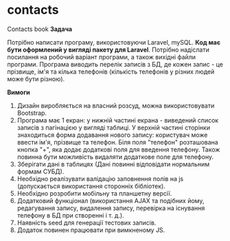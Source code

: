 # contacts
Contacts book
**Задача**

Потрібно написати програму, використовуючи Laravel, mySQL. **Код має бути оформлений у вигляді пакету для Laravel**. Потрібно надіслати посилання на робочий варіант програми, а також вихідні файли програми. Програма виводить перелік записів з БД, де кожен запис - це прізвище, ім'я та кілька телефонів (кількість телефонів у різних людей може бути різною).

**Вимоги**

1. Дизайн виробляється на власний розсуд, можна використовувати Bootstrap.
2. Програма має 1 екран: у нижній частині екрана - виведений список записів з пагінацією у вигляді таблиці. У верхній частині сторінки знаходиться форма додавання нового запису: користувач може ввести ім'я, прізвище та телефон. Біля поля "телефон" розташована кнопка "+", яка додає додаткові поля для введення телефону. Також повинна бути можливість видаляти додаткове поле для телефону.
3. Зберігати дані в таблицях (Дані повинні відповідати нормальним формам СУБД).
4. Необхідно реалізувати валідацію заповнення полів на js (допускається використання сторонніх бібліотек).
5. Необхідно розробити мобільну та планшетну версії.
6. Додатковий функціонал (використання AJAX та подібних йому, редагування запису, видалення запису, перевірка на існування телефону в БД при створенні і т. д.).
7. Наявність seed для генерації тестових записів.
8. Додаток повинен працювати при вимкненому JS.

